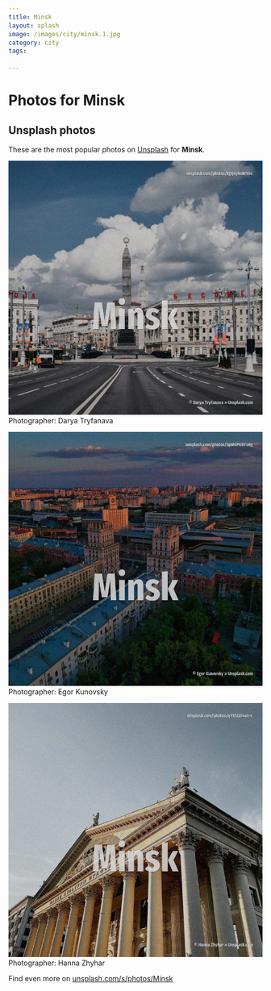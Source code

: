 ```yaml
---
title: Minsk
layout: splash
image: /images/city/minsk.1.jpg
category: city
tags:

---
```

# Photos for Minsk
 
## Unsplash photos
These are the most popular photos on [Unsplash](https://unsplash.com) for **Minsk**.
 
![Minsk](/images/city/minsk.1.jpg)
Photographer:  Darya Tryfanava
 
![Minsk](/images/city/minsk.2.jpg)
Photographer:  Egor Kunovsky
 
![Minsk](/images/city/minsk.3.jpg)
Photographer:  Hanna Zhyhar
 
Find even more on [unsplash.com/s/photos/Minsk](https://unsplash.com/s/photos/Minsk)
 
